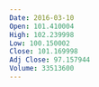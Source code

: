 ```yaml
---
Date: 2016-03-10
Open: 101.410004
High: 102.239998
Low: 100.150002
Close: 101.169998
Adj Close: 97.157944
Volume: 33513600
---
```

